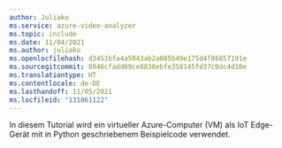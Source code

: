 ```yaml
---
author: Juliako
ms.service: azure-video-analyzer
ms.topic: include
ms.date: 11/04/2021
ms.author: juliako
ms.openlocfilehash: d3451bfa4a5043ab2a085b49e175d4f86657191e
ms.sourcegitcommit: 8946cfadd89ce8830ebfe358145fd37c0dc4d10e
ms.translationtype: HT
ms.contentlocale: de-DE
ms.lasthandoff: 11/05/2021
ms.locfileid: "131861122"
---
```

In diesem Tutorial wird ein virtueller Azure-Computer (VM) als IoT Edge-Gerät mit in Python geschriebenem Beispielcode verwendet. 

